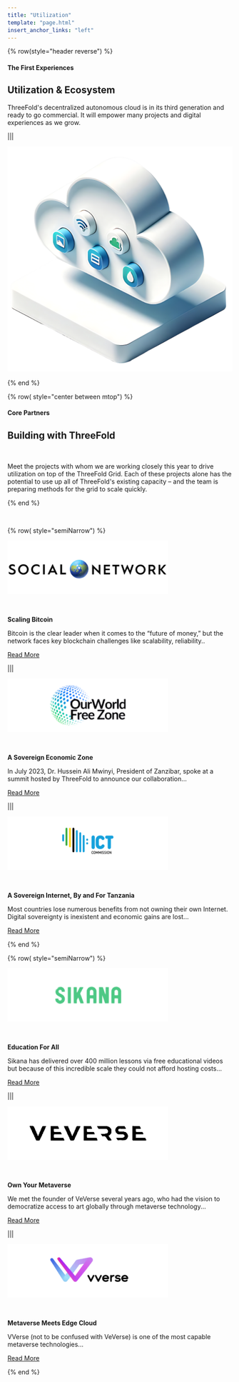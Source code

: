 ```yaml
---
title: "Utilization"
template: "page.html"
insert_anchor_links: "left"
---
```



<!-- section 1  -->

<div class="container mx-auto">

{% row(style="header reverse") %}

#### <span class="green_text uppercase">The First Experiences</span>

## **Utilization & <span class="blue">Ecosystem</span>**

ThreeFold's decentralized autonomous cloud is in its third generation and ready to go commercial. It will empower many projects and digital experiences as we
grow.

|||

![Image](utilization_section1.png#mx-auto)

{% end %}





<!-- section 2  -->

{% row( style="center between mtop") %}

#### <span class="blue uppercase">Core Partners</span>

## **Building with ThreeFold**

<br>

Meet the projects with whom we are working closely this year to drive utilization on top of the ThreeFold Grid. Each of these projects alone has the potential to use up all of ThreeFold's existing capacity – and the team is preparing methods for the grid to scale quickly.

{% end %}


<br>


{% row( style="semiNarrow") %}


<div class="shadow-md rounded-md border-solid border-2 border-gray-100 p-4 md:p-6 mypartners">

[![Image](social_logo.png#icon#mx-auto)](/partners/social-network)

<br>

**Scaling Bitcoin**

<p class="text-base mt-2">Bitcoin is the clear leader when it comes to the “future of money,” but the network faces key blockchain challenges like scalability, reliability.. </P>

<span class="text-base">[Read More](/partners/social-network)</span>



</div>


|||


<div class="shadow-md rounded-md border-solid border-2 border-gray-100 p-4 md:p-6 mypartners">

[![Image](ourworld_logo.png#icon#mx-auto)](/partners/our-world-free-zone)

<br>

**A Sovereign Economic Zone**

<p class="text-base">In July 2023, Dr. Hussein Ali Mwinyi, President of Zanzibar, spoke at a summit hosted by ThreeFold to announce our collaboration... </P>

<span class="text-base">[Read More](/partners/social-network)</span>

</div>


|||


<div class="shadow-md rounded-md border-solid border-2 border-gray-100 p-4 md:p-6 mypartners">

[![Image](ict_logo.png#icon#mx-auto)](/partners/tanzania-sovereign-internet)

<br>

**A Sovereign Internet, By and For Tanzania**

<p class="text-base">Most countries lose numerous benefits from not owning their own Internet. Digital sovereignty is inexistent and economic gains are lost... </P>

<span class="text-base">[Read More](/partners/tanzania-sovereign-internet)</span>

</div>

{% end %}


{% row( style="semiNarrow") %}

<div class="shadow-md rounded-md border-solid border-2 border-gray-100 p-4 md:p-6 mypartners">

[![Image](sikana_logo.png#icon#mx-auto)](/partners/sikana)

<br>

**Education For All**

<p class="text-base">Sikana has delivered over 400 million lessons via free educational videos but because of this incredible scale they could not afford hosting costs... </P>

<span class="text-base">[Read More](/partners/sikana)</span>

</div>

|||


<div class="shadow-md rounded-md border-solid border-2 border-gray-100 p-4 md:p-6 mypartners">

[![Image](veverse_logo.png#icon#mx-auto)](/partners/veverse)

<br>

**Own Your Metaverse**

<p class="text-base">We met the founder of VeVerse several years ago, who had the vision to democratize access to art globally through metaverse technology... </P>

<span class="text-base">[Read More](/partners/veverse)</span>

</div>

|||

<div class="shadow-md rounded-md border-solid border-2 border-gray-100 p-4 md:p-6 mypartners">

[![Image](vverse_logo.png#icon#mx-auto)](/partners/vverse/)

<br>

**Metaverse Meets Edge Cloud**

<p class="text-base">VVerse (not to be confused with VeVerse) is one of the most capable metaverse technologies... </P>

<span class="text-base">[Read More](/partners/vverse/)</span>

</div>

{% end %}

</div>

